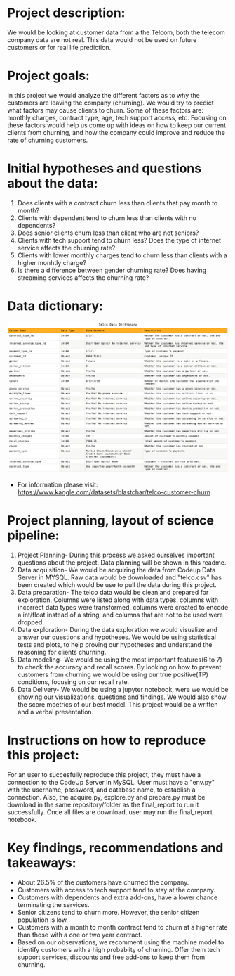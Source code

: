 # Project description:
   We would be looking at customer data from a the Telcom, both the telecom company data are not real. 
  This data would not be used on future customers or for real life prediction.
# Project goals:
  In this project we would analyze the different factors as to why the customers are leaving the company (churning).
  We would try to predict what factors may cause clients to churn.
    Some of these factors are: monthly charges, contract type, age, tech support access, etc.
    Focusing on these factors would help us come up with ideas on how to keep our current clients from churning,
    and how the company could improve and reduce the rate of churning customers. 
# Initial hypotheses and questions about the data:
  1. Does clients with a contract churn less than clients that pay month to month?
  2. Clients with dependent tend to churn less than clients with no dependents?
  3. Does senior clients churn less than client who are not seniors?
  4. Clients with tech support tend to churn less? Does the type of internet service affects the churning rate?
  5. Clients with lower monthly charges tend to churn less than clients with a higher monhtly charge?
  6. Is there a difference between gender churning rate? Does having streaming services affects the churning rate?
# Data dictionary:
![Alt text](https://github.com/Chellyann-moreno/classifications-project/blob/98ee7df94144ca83ee074de4b9c4c9e386f63132/Data%20Dictionary.png
)
- For information please visit: https://www.kaggle.com/datasets/blastchar/telco-customer-churn

# Project planning, layout of science pipeline:
  1. Project Planning- During this process we asked ourselves important questions about the project. Data planning will be shown in this readme.
  2. Data acquisition- We would be acquiring the data from Codeup Data Server in MYSQL. Raw data would be downloaded and "telco.csv" has been created which would be use to pull the data during this project.
  3. Data preparation- The telco data would be clean and prepared for exploration. Columns were listed along with data types. columns with incorrect data types were transformed, columns were created to encode a int/float instead of a string, and columns that are not to be used were dropped.
  4. Data exploration- During the data exploration we would visualize and answer our questions and hypotheses. We would be using statistical tests and plots, to help proving our hypotheses and understand the reasoning for clients churning.
  5. Data modeling- We would be using the most important features(6 to 7) to check the accuracy and recall scores. By looking on how to prevent customers from churning we would be using our true positive(TP) conditions, focusing on our recall rate.
  6. Data Delivery- We would be using a jupyter notebook, were we would be showing our visualizations, questions and findings. We would also show the  score moetrics of our best model. This project would be a written and a verbal presentation. 
 # Instructions on how to reproduce this project:
  For an user to  succesfully reproduce this project, they must have a connection to the CodeUp Server in MySQL. User must have a "env.py" with the username, password, and database name,  to establish a connection.
  Also, the acquire.py, explore.py and prepare.py must be download in the same repository/folder as the final_report to run it successfully.
  Once all files are download, user may run the final_report notebook.
 # Key findings, recommendations and takeaways:
   - About 26.5% of the customers have churned the company.
   - Customers with access to tech support tend to stay at the company.
   - Customers with dependents and extra add-ons, have a lower chance terminating the services.
   - Senior citizens tend to churn more. However, the senior citizen population is low.
   - Customers with a month to month contract tend to churn at a higher rate than those with a one or two year contract.
   - Based on our observations, we recomment using the machine model to identify customers with a high probablity of churning. Offer them tech support services, discounts and free add-ons to keep them from churning.
 
    
   

